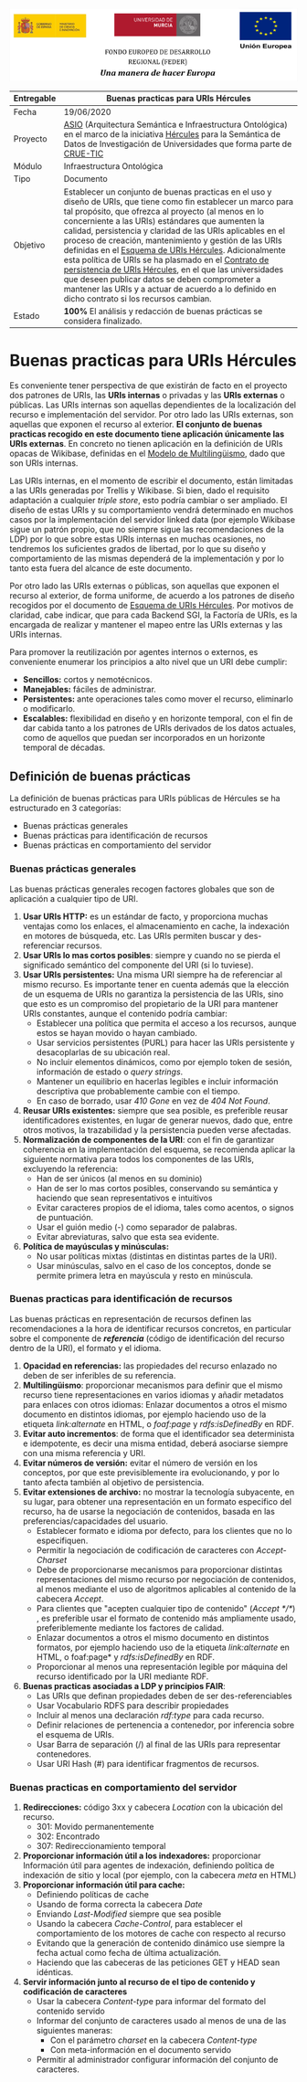 ![](./images/logos_feder.png)

| Entregable | Buenas practicas para URIs Hércules                          |
| ---------- | ------------------------------------------------------------ |
| Fecha      | 19/06/2020                                                   |
| Proyecto   | [ASIO](https://www.um.es/web/hercules/proyectos/asio) (Arquitectura Semántica e Infraestructura Ontológica) en el marco de la iniciativa [Hércules](https://www.um.es/web/hercules/) para la Semántica de Datos de Investigación de Universidades que forma parte de [CRUE-TIC](https://tic.crue.org/hercules/) |
| Módulo     | Infraestructura Ontológica                                   |
| Tipo       | Documento                                                    |
| Objetivo   | Establecer un conjunto de buenas practicas en el uso y diseño de URIs, que tiene como fin establecer un marco para tal propósito,  que ofrezca al proyecto (al menos en lo concerniente a las URIs) estándares que aumenten la calidad, persistencia y claridad de las URIs aplicables en el proceso de creación, mantenimiento y gestión de las URIs definidas en el [Esquema de URIs Hércules](../08-Esquema_de_URIs_H%C3%A9rcules/ASIO_Izertis_ArquitecturaDeURIs.md). Adicionalmente esta política de URIs se ha plasmado en el [Contrato de persistencia de URIs Hércules](./ASIO_Izertis_Contrato_BuenasPracticasParaURIsHercules.md), en el que las universidades que deseen publicar datos se deben comprometer a mantener las URIs y a actuar de acuerdo a lo definido en dicho contrato si los recursos cambian. |
| Estado     | **100%** El análisis y redacción de buenas prácticas se considera finalizado. |



# Buenas practicas para URIs Hércules

Es conveniente tener perspectiva de que existirán de facto en el proyecto dos patrones de URIs, las **URIs internas** o privadas y las **URIs externas** o públicas. Las URIs internas son aquellas dependientes de la localización del recurso e implementación del servidor. Por otro lado las URIs externas, son aquellas que exponen el recurso al exterior. **El conjunto de buenas practicas recogido en este documento tiene aplicación únicamente las URIs externas**.  En concreto no tienen aplicación en la definición de URIs opacas de Wikibase, definidas en el [Modelo de Multilingüismo](https://github.com/HerculesCRUE/ib-asio-docs-/blob/master/04-Modelo_multiling%C3%BCismo/ASIO_Izertis_ModeloMultilinguismo.md), dado que son URIs internas.

Las URIs internas, en el momento de escribir el documento, están limitadas a las URIs generadas por Trellis y Wikibase. Si bien, dado el requisito adaptación a cualquier *triple store*, esto podría cambiar o ser ampliado. El diseño de estas URIs y su comportamiento vendrá determinado en muchos casos por la implementación del servidor linked data (por ejemplo Wikibase sigue un patrón propio, que no siempre sigue las recomendaciones de la LDP) por lo que sobre estas URIs internas en muchas ocasiones, no tendremos los suficientes grados de libertad, por lo que su diseño y comportamiento de las mismas dependerá de la implementación y por lo tanto esta fuera del alcance de este documento. 

Por otro lado las URIs externas o públicas, son aquellas que exponen el recurso al exterior, de forma uniforme, de acuerdo a los patrones de diseño recogidos por el documento de [Esquema de URIs Hércules](https://github.com/HerculesCRUE/ib-asio-docs-/blob/master/08-Esquema_de_URIs_H%C3%A9rcules/ASIO_Izertis_ArquitecturaDeURIs.md). Por motivos de claridad, cabe indicar, que para cada Backend SGI, la Factoría de URIs, es la encargada de realizar y mantener el mapeo entre las URIs externas y las URIs internas.

Para promover la reutilización por agentes internos o externos, es conveniente enumerar los principios a alto nivel que un URI debe cumplir: 

- **Sencillos:** cortos y nemotécnicos.
- **Manejables:** fáciles de administrar.
- **Persistentes:** ante operaciones tales como mover el recurso, eliminarlo o modificarlo.
- **Escalables:** flexibilidad en diseño y en horizonte temporal, con el fin de dar cabida tanto a los patrones de URIs derivados de los datos actuales, como de aquellos que puedan ser incorporados en un horizonte temporal de décadas.

## Definición de buenas prácticas

La definición de buenas prácticas para URIs públicas de Hércules se ha estructurado en 3 categorías:

- Buenas prácticas generales
- Buenas prácticas para identificación de recursos
- Buenas prácticas en comportamiento del servidor

### Buenas prácticas generales

Las buenas prácticas generales recogen factores globales que son de aplicación a cualquier tipo de URI.

1. **Usar URIs HTTP:** es un estándar de facto, y proporciona muchas ventajas como los enlaces, el almacenamiento en cache, la indexación en motores de búsqueda, etc. Las URIs permiten buscar y des-referenciar recursos. 
2. **Usar URIs lo mas cortos posibles**: siempre y cuando no se pierda el significado semántico del componente del URI (si lo tuviese).
3. **Usar URIs persistentes:** Una misma URI siempre ha de referenciar al mismo recurso. Es importante tener en cuenta además que la elección de un esquema de URIs no garantiza la persistencia de las URIs, sino que esto es un compromiso del propietario de la URI para mantener URIs constantes, aunque el contenido podría cambiar:
   - Establecer una política que permita el acceso a los recursos, aunque estos se hayan movido o hayan cambiado.
   - Usar servicios persistentes (PURL) para hacer las URIs persistente y desacoplarlas de su ubicación real.
   - No incluir elementos dinámicos, como por ejemplo token de sesión, información de estado o *query strings*.
   - Mantener un equilibrio en hacerlas legibles e incluir información descriptiva que probablemente cambie con el tiempo.
   - En caso de borrado, usar *410 Gone* en vez de *404 Not Found*.
4. **Reusar URIs existentes:** siempre que sea posible, es preferible reusar identificadores existentes, en lugar de generar nuevos, dado que, entre otros motivos, la trazabilidad y la persistencia pueden verse afectadas.
5. **Normalización de componentes de la URI**: con el fin de garantizar coherencia en la implementación del esquema, se recomienda aplicar la siguiente normativa para todos los componentes de las URIs, excluyendo la referencia:
   - Han de ser únicos (al menos en su dominio)
   - Han de ser lo mas cortos posibles, conservando su semántica y haciendo que sean representativos e intuitivos 
   - Evitar caracteres propios de el idioma, tales como acentos, o signos de puntuación.
   - Usar el guión medio (-) como separador de palabras.
   - Evitar abreviaturas, salvo que esta sea evidente.
6. **Política de mayúsculas y minúsculas:**
   - No usar políticas mixtas (distintas en distintas partes de la URI).
   - Usar minúsculas, salvo en el caso de los conceptos, donde se permite primera letra en mayúscula y resto en minúscula.

### Buenas practicas para identificación de recursos

Las buenas prácticas en representación de recursos definen las recomendaciones a la hora de identificar recursos concretos, en particular sobre el componente de ***referencia*** (código de identificación del recurso dentro de la URI), el formato y el idioma.

1. **Opacidad en referencias:** las propiedades del recurso enlazado no deben de ser inferibles de su referencia.
2. **Multilingüismo**: proporcionar mecanismos para definir que el mismo recurso tiene representaciones en varios idiomas y añadir metadatos para enlaces con otros idiomas: Enlazar documentos a otros el mismo documento en distintos idiomas, por ejemplo haciendo uso de la etiqueta *link:alternate* en HTML, o *foaf:page* y *rdfs:isDefinedBy* en RDF.
3. **Evitar auto incrementos**: de forma que el identificador sea determinista e idempotente, es decir una misma entidad, deberá asociarse siempre con una misma referencia y URI.
4. **Evitar números de versión:**  evitar el número de versión en los conceptos, por que este previsiblemente ira evolucionando, y por lo tanto afecta también al objetivo de persistencia.
5. **Evitar extensiones de archivo:** no mostrar la tecnología subyacente, en su lugar, para obtener una representación en un formato especifico del recurso, ha de usarse la negociación de contenidos, basada en las preferencias/capacidades del usuario.
   - Establecer formato e idioma por defecto, para los clientes que no lo especifiquen.
   - Permitir la negociación de codificación de caracteres con *Accept-Charset*
   - Debe de proporcionarse mecanismos para proporcionar distintas representaciones del mismo recurso por negociación de contenidos, al menos mediante el uso de algoritmos aplicables al contenido de la cabecera *Accept*.
   - Para clientes que "acepten cualquier tipo de contenido" (*Accept \*/\**) , es preferible usar el formato de contenido más ampliamente usado, preferiblemente mediante los factores de calidad.
   - Enlazar documentos a otros el mismo documento en distintos formatos, por ejemplo haciendo uso de la etiqueta *link:alternate* en HTML, o  foaf:page* y *rdfs:isDefinedBy* en RDF.
   - Proporcionar al menos una representación legible por máquina del recurso identificado por la URI mediante RDF.
6. **Buenas practicas asociadas a LDP y principios FAIR**:
   - Las URIs que definan propiedades deben de ser des-referenciables
   - Usar Vocabulario RDFS para describir propiedades
   - Incluir al menos una declaración *rdf:type* para cada recurso.
   - Definir relaciones de pertenencia a contenedor, por inferencia sobre el esquema de URIs.
   - Usar Barra de separación (/) al final de las URIs para representar contenedores.
   - Usar URI Hash (#) para identificar fragmentos de recursos.

### Buenas practicas en comportamiento del servidor

1. **Redirecciones:** código 3xx y cabecera *Location* con la ubicación del recurso.
   - 301: Movido permanentemente
   - 302: Encontrado
   - 307: Redireccionamiento temporal
2. **Proporcionar información útil a los indexadores:** proporcionar Información útil para agentes de indexación, definiendo política de indexación de sitio y local (por ejemplo, con la cabecera *meta* en HTML)
3. **Proporcionar información útil para cache:**  
   - Definiendo políticas de cache
   - Usando de forma correcta la cabecera *Date*
   - Enviando *Last-Modified* siempre que sea posible
   - Usando la cabecera *Cache-Control*, para establecer el comportamiento de los motores de cache con respecto al recurso
   - Evitando que la generación de contenido dinámico use siempre la fecha actual como fecha de última actualización.
   - Haciendo que las cabeceras de las peticiones GET y HEAD sean idénticas.
4. **Servir información junto al recurso de el tipo de contenido y codificación de caracteres**
   - Usar la cabecera *Content-typ*e para informar del formato del contenido servido
   - Informar del conjunto de caracteres usado al menos de una de las siguientes maneras:
     - Con el parámetro *charset* en la cabecera *Content-type*
     - Con meta-información en el documento servido
   - Permitir al administrador configurar información del conjunto de caracteres.